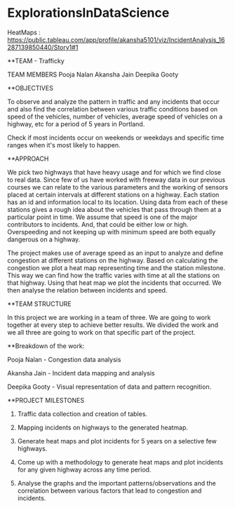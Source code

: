 # ExplorationsInDataScience

HeatMaps : https://public.tableau.com/app/profile/akansha5101/viz/IncidentAnalysis_16287139850440/Story1#1

**TEAM  - Trafficky

TEAM MEMBERS
Pooja Nalan
Akansha Jain
Deepika Gooty



**OBJECTIVES

To observe and analyze the pattern in traffic and any incidents that occur and also find the correlation between various traffic conditions based on speed of the vehicles, number of vehicles, average speed of vehicles on a highway, etc for a period of 5 years in Portland.

Check if most incidents occur on weekends or weekdays and specific time ranges when it's most likely to happen.

**APPROACH

We pick two highways that have heavy usage and for which we find close to real data. Since few of us have worked with freeway data in our previous courses we can relate to the various parameters and the working of sensors placed at certain intervals at different stations on a highway. Each station has an id and information local to its location. Using data from each of these stations gives a rough idea about the vehicles that pass through them at a particular point in time. We assume that speed is one of the major contributors to incidents. And, that could be either low or high. Overspeeding and not keeping up with minimum speed are both equally dangerous on a highway.

The project makes use of average speed as an input to analyze and define congestion at different stations on the highway. Based on calculating the congestion we plot a heat map representing time and the station milestone. This way we can find how the traffic varies with time at all the stations on that highway. Using that heat map we plot the incidents that occurred. We then analyse the relation between incidents and speed. 


**TEAM STRUCTURE

In this project we are working in a team of three. We are going to work together at every step to achieve better results. We divided the work and we all three are going to work on that specific part of the project.

**Breakdown of the work:

Pooja Nalan - Congestion data analysis

Akansha Jain - Incident data mapping and analysis

Deepika Gooty - Visual representation of data and pattern recognition.


**PROJECT MILESTONES

1. Traffic data collection and creation of tables.

2. Mapping incidents on highways to the generated heatmap.

3. Generate heat maps and plot incidents for 5 years on a selective few highways.

4. Come up with a methodology to generate heat maps and plot incidents for any given highway across any time period.

5. Analyse the graphs and the important patterns/observations and the correlation between various factors that lead to congestion and incidents.

 
 
